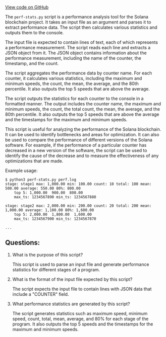 [View code on GitHub](https://github.com/solana-labs/solana/blob/master/scripts/perf-stats.py)

The `perf-stats.py` script is a performance analysis tool for the Solana blockchain project. It takes an input file as an argument and parses it to extract performance data. The script then calculates various statistics and outputs them to the console.

The input file is expected to contain lines of text, each of which represents a performance measurement. The script reads each line and extracts a JSON object from it. The JSON object contains information about the performance measurement, including the name of the counter, the timestamp, and the count.

The script aggregates the performance data by counter name. For each counter, it calculates various statistics, including the maximum and minimum speeds, the count, the mean, the average, and the 80th percentile. It also outputs the top 5 speeds that are above the average.

The script outputs the statistics for each counter to the console in a formatted manner. The output includes the counter name, the maximum and minimum speeds, the count, the total count, the mean, the average, and the 80th percentile. It also outputs the top 5 speeds that are above the average and the timestamps for the maximum and minimum speeds.

This script is useful for analyzing the performance of the Solana blockchain. It can be used to identify bottlenecks and areas for optimization. It can also be used to compare the performance of different versions of the Solana software. For example, if the performance of a particular counter has decreased in a new version of the software, the script can be used to identify the cause of the decrease and to measure the effectiveness of any optimizations that are made. 

Example usage:

```
$ python3 perf-stats.py perf.log
stage: stage1 max: 1,000.00 min: 100.00 count: 10 total: 100 mean: 500.00 average: 550.00 80%: 800.00
    top 5: 1,000.00  900.00  800.00  
    max_ts: 1234567890 min_ts: 1234567880

stage: stage2 max: 2,000.00 min: 200.00 count: 20 total: 200 mean: 1,000.00 average: 1,100.00 80%: 1,600.00
    top 5: 2,000.00  1,800.00  1,600.00  
    max_ts: 1234567900 min_ts: 1234567870

...
```
## Questions: 
 1. What is the purpose of this script?
    
    This script is used to parse an input file and generate performance statistics for different stages of a program.

2. What is the format of the input file expected by this script?
    
    The script expects the input file to contain lines with JSON data that include a "COUNTER" field.

3. What performance statistics are generated by this script?
    
    The script generates statistics such as maximum speed, minimum speed, count, total, mean, average, and 80% for each stage of the program. It also outputs the top 5 speeds and the timestamps for the maximum and minimum speeds.